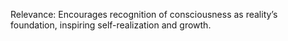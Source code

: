 Relevance: Encourages recognition of consciousness as reality’s foundation, inspiring self-realization and growth.